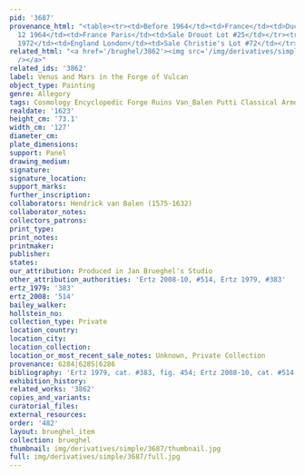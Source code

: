 ```yaml
---
pid: '3687'
provenance_html: "<table><tr><td>Before 1964</td><td>France</td><td>Duc d'Albufera</td></tr><tr><td>Dec
  12 1964</td><td>France Paris</td><td>Sale Drouot Lot #25</td></tr><tr><td>Mar 24
  1972</td><td>England London</td><td>Sale Christie's Lot #72</td></tr></table>"
related_html: "<a href='/brughel/3862'><img src='/img/derivatives/simple/3862/thumbnail.jpg'
  /></a>"
related_ids: '3862'
label: Venus and Mars in the Forge of Vulcan
object_type: Painting
genre: Allegory
tags: Cosmology Encyclopedic Forge Ruins Van_Balen Putti Classical Armor
realdate: '1623'
height_cm: '73.1'
width_cm: '127'
diameter_cm: 
plate_dimensions: 
support: Panel
drawing_medium: 
signature: 
signature_location: 
support_marks: 
further_inscription: 
collaborators: Hendrick van Balen (1575-1632)
collaborator_notes: 
collectors_patrons: 
print_type: 
print_notes: 
printmaker: 
publisher: 
states: 
our_attribution: Produced in Jan Brueghel's Studio
other_attribution_authorities: 'Ertz 2008-10, #514, Ertz 1979, #383'
ertz_1979: '383'
ertz_2008: '514'
bailey_walker: 
hollstein_no: 
collection_type: Private
location_country: 
location_city: 
location_collection: 
location_or_most_recent_sale_notes: Unknown, Private Collection
provenance: 6284|6285|6286
bibliography: 'Ertz 1979, cat. #383, fig. 454; Ertz 2008-10, cat. #514'
exhibition_history: 
related_works: '3862'
copies_and_variants: 
curatorial_files: 
external_resources: 
order: '482'
layout: brueghel_item
collection: brueghel
thumbnail: img/derivatives/simple/3687/thumbnail.jpg
full: img/derivatives/simple/3687/full.jpg
---
```

